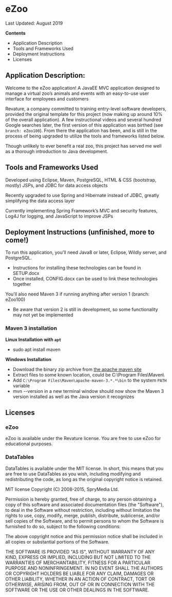 # eZoo
Last Updated: August 2019

**Contents**
- Application Description
- Tools and Frameworks Used
- Deployment Instructions
- Licenses


## Application Description: 

Welcome to the eZoo application!  A JavaEE MVC application designed to manage a virtual zoo’s animals and events with an easy-to-use user interface for employees and customers

Revature, a company committed to training entry-level software developers, provided the original template for this project (now making up around 10% of the overall application).  A few instructional videos and several hundred Google searches later, the first version of this application was birthed (see `branch: eZoo100`).  From there the application has been, and is still in the process of being upgraded to utilize the tools and frameworks listed below.

Though unlikely to ever benefit a real zoo, this project has served me well as a thorough introduction to Java development.


## Tools and Frameworks Used

Developed using Eclipse, Maven, PostgreSQL, HTML & CSS (bootstrap, mostly) JSPs, and JDBC for data access objects

Recently upgraded to use Spring and Hibernate instead of JDBC, greatly simplifying the data access layer

Currently implementing Spring Framework’s MVC and security features, Log4J for logging, and JavaScript to improve JSPs


## Deployment Instructions (unfinished, more to come!)

To run this application, you'll need Java8 or later, Eclipse, Wildly server, and PostgreSQL.
- Instructions for installing these technologies can be found in SETUP.docx
- Once installed, CONFIG.docx can be used to link these technologies together	

You'll also need Maven 3 if running anything after version 1 (branch: eZoo100)
- Be aware that version 2 is still in development, so some functionality may not yet be implemented
			

### Maven 3 installation
	
**Linux Installation with `apt`**
- sudo apt install maven

**Windows Installation**
- Download the binary zip archive from [the apache maven site](https://maven.apache.org/download.cgi)
- Extract files to some known location, could be C:\Program Files\Maven\
- Add `C:\Program Files\Maven\apache-maven-3.*.*\bin` to the system `PATH` variable
- mvn --version in a new terminal window should now show the Maven 3 version installed as well as the Java version it recognizes


## Licenses

### eZoo
	
eZoo is available under the Revature license. You are free to use eZoo for educational purposes.

### DataTables
	
DataTables is available under the MIT license. In short, this means that you are free to use DataTables as you wish, including modifying and redistributing the code, as long as the original copyright notice is retained.

MIT license
Copyright (C) 2008-2015, SpryMedia Ltd.

Permission is hereby granted, free of charge, to any person obtaining a copy of this software and associated documentation files (the "Software"), to deal in the Software without restriction, including without limitation the rights to use, copy, modify, merge, publish, distribute, sublicense, and/or sell copies of the Software, and to permit persons to whom the Software is furnished to do so, subject to the following conditions:

The above copyright notice and this permission notice shall be included in all copies or substantial portions of the Software.

THE SOFTWARE IS PROVIDED "AS IS", WITHOUT WARRANTY OF ANY KIND, EXPRESS OR IMPLIED, INCLUDING BUT NOT LIMITED TO THE WARRANTIES OF MERCHANTABILITY, FITNESS FOR A PARTICULAR PURPOSE AND NONINFRINGEMENT. IN NO EVENT SHALL THE AUTHORS OR COPYRIGHT HOLDERS BE LIABLE FOR ANY CLAIM, DAMAGES OR OTHER LIABILITY, WHETHER IN AN ACTION OF CONTRACT, TORT OR OTHERWISE, ARISING FROM, OUT OF OR IN CONNECTION WITH THE SOFTWARE OR THE USE OR OTHER DEALINGS IN THE SOFTWARE.
